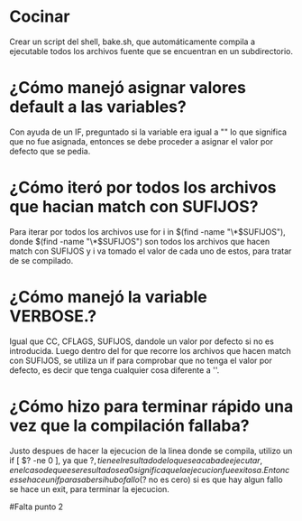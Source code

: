 # Cocinar
Crear un script del shell, bake.sh, que automáticamente compila a ejecutable todos los archivos fuente que se encuentran en un subdirectorio.

# ¿Cómo manejó asignar valores default a las variables?
Con ayuda de un IF, preguntado si la variable era igual a "" lo que significa que no fue asignada, entonces se debe proceder a asignar el valor por defecto que se pedia.

# ¿Cómo iteró por todos los archivos que hacian match con SUFIJOS?
Para iterar por todos los archivos use for i in $(find -name "\*$SUFIJOS"), donde $(find -name "\*$SUFIJOS") son todos los archivos que hacen match
con SUFIJOS y i va tomado el valor de cada uno de estos, para tratar de se compilado.

# ¿Cómo manejó la variable VERBOSE.?
Igual que CC, CFLAGS, SUFIJOS, dandole un valor por defecto si no es introducida.
Luego dentro del for que recorre los archivos que hacen match con SUFIJOS, se utiliza un if para comprobar que no tenga el valor por defecto, es decir que tenga cualquier cosa diferente a ''.

# ¿Cómo hizo para terminar rápido una vez que la compilación fallaba?
Justo despues de hacer la ejecucion de la linea donde se compila, utilizo un if [ $? -ne 0 ], ya que $?, tiene el resultado de lo que se acaba de ejecutar, en el caso de que ese resultado sea 0 significa que la ejecucion fue exitosa. Entonces se hace un if para saber si hubo fallo($? no es cero) si es que hay algun fallo se hace un exit, para terminar la ejecucion.

#Falta punto 2
